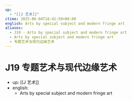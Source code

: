 ```yaml
---
up:
  - "[[J 艺术]]"
ctime: 2025-06-04T18:42:59+08:00
english: Arts by special subject and modern fringe art
aliases:
  - J19 - Arts by special subject and modern fringe art
  - Arts by special subject and modern fringe art
  - 专题艺术与现代边缘艺术
---
```


# J19 专题艺术与现代边缘艺术

- up: [[J 艺术]]
- english:
	- Arts by special subject and modern fringe art
